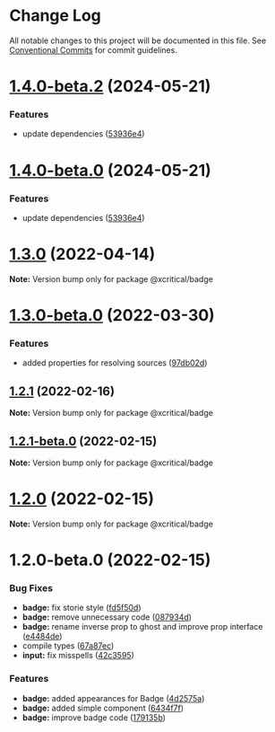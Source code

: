 # Change Log

All notable changes to this project will be documented in this file.
See [Conventional Commits](https://conventionalcommits.org) for commit guidelines.

# [1.4.0-beta.2](https://github.com/xcritical-software/xc-front-kit/compare/@xcritical/badge@1.3.0...@xcritical/badge@1.4.0-beta.2) (2024-05-21)

### Features

- update dependencies ([53936e4](https://github.com/xcritical-software/xc-front-kit/commit/53936e4a6e0d31fd977829525117525cb977a970))

# [1.4.0-beta.0](https://github.com/xcritical-software/xc-front-kit/compare/@xcritical/badge@1.3.0...@xcritical/badge@1.4.0-beta.0) (2024-05-21)

### Features

- update dependencies ([53936e4](https://github.com/xcritical-software/xc-front-kit/commit/53936e4a6e0d31fd977829525117525cb977a970))

# [1.3.0](https://github.com/xcritical-software/xc-front-kit/compare/@xcritical/badge@1.3.0-beta.0...@xcritical/badge@1.3.0) (2022-04-14)

**Note:** Version bump only for package @xcritical/badge

# [1.3.0-beta.0](https://github.com/xcritical-software/xc-front-kit/compare/@xcritical/badge@1.2.1...@xcritical/badge@1.3.0-beta.0) (2022-03-30)

### Features

- added properties for resolving sources ([97db02d](https://github.com/xcritical-software/xc-front-kit/commit/97db02d3db87f45c151befbdb3d6e43f44d66997))

## [1.2.1](https://github.com/xcritical-software/xc-front-kit/compare/@xcritical/badge@1.2.1-beta.0...@xcritical/badge@1.2.1) (2022-02-16)

**Note:** Version bump only for package @xcritical/badge

## [1.2.1-beta.0](https://github.com/xcritical-software/xc-front-kit/compare/@xcritical/badge@1.2.0...@xcritical/badge@1.2.1-beta.0) (2022-02-15)

**Note:** Version bump only for package @xcritical/badge

# [1.2.0](https://github.com/xcritical-software/xc-front-kit/compare/@xcritical/badge@1.2.0-beta.0...@xcritical/badge@1.2.0) (2022-02-15)

**Note:** Version bump only for package @xcritical/badge

# 1.2.0-beta.0 (2022-02-15)

### Bug Fixes

- **badge:** fix storie style ([fd5f50d](https://github.com/xcritical-software/xc-front-kit/commit/fd5f50d77947462d831c336f211d1b750129dae3))
- **badge:** remove unnecessary code ([087934d](https://github.com/xcritical-software/xc-front-kit/commit/087934dd8b324a9c95db0e894d9a81f8a2e5eafd))
- **badge:** rename inverse prop to ghost and improve prop interface ([e4484de](https://github.com/xcritical-software/xc-front-kit/commit/e4484de090b5bd6bb52286db4ef6778b2456b9bb))
- compile types ([67a87ec](https://github.com/xcritical-software/xc-front-kit/commit/67a87ecdec159e9f613a0836ee4189c508ef7f7e))
- **input:** fix misspells ([42c3595](https://github.com/xcritical-software/xc-front-kit/commit/42c359554103533c51a73e66609ec7ad5d934ec8))

### Features

- **badge:** added appearances for Badge ([4d2575a](https://github.com/xcritical-software/xc-front-kit/commit/4d2575a9b157292f75e61498d96495b3b558bdfa))
- **badge:** added simple component ([6434f7f](https://github.com/xcritical-software/xc-front-kit/commit/6434f7fc432be13e857b62fe9e9d59006d0db96d))
- **badge:** improve badge code ([179135b](https://github.com/xcritical-software/xc-front-kit/commit/179135bcf07f8b0ee9011b67915d017fbe893d2b))
